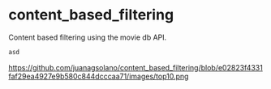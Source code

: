 # content_based_filtering
Content based filtering using the movie db API.
```bash
asd
```
<img>https://github.com/juanagsolano/content_based_filtering/blob/e02823f4331faf29ea4927e9b580c844dcccaa71/images/top10.png</img>
